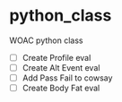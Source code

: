 # python_class
WOAC python class


- [ ] Create Profile eval
- [ ] Create Alt Event eval
- [ ] Add Pass Fail to cowsay
- [ ] Create Body Fat eval
